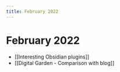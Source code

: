 ```yaml
---
title: February 2022
---
```


# February 2022

- [[Interesting Obsidian plugins]]
- [[Digital Garden - Comparison with blog]]
